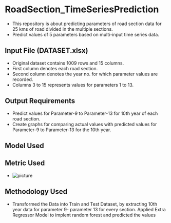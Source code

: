 # RoadSection_TimeSeriesPrediction
* This repository is about predicting parameters of road section data for 25 kms of road divided in the multiple sections.
* Predict values of 5 parameters based on multi-input time series data.
## Input File (DATASET.xlsx)
* Original dataset contains 1009 rows and 15 columns.
* First column denotes each road section.
* Second column denotes the year no. for which parameter values are recorded.
* Columns 3 to 15 represents values for parameters 1 to 13.
## Output Requirements
* Predict values for Parameter-9 to Parameter-13 for 10th year of each road section.
* Create graphs for comparing actual values with predicted values for Parameter-9 to Parameter-13 for the 10th year.
## Model Used 
## Metric Used
* ![picture ](https://media.geeksforgeeks.org/wp-content/uploads/20200622171741/RMSE1.jpg "RMSE")
## Methodology Used
* Transformed the Data into Train and Test Dataset, by extracting 10th year data for parameter 9- parameter 13 for every section. Applied Extra Regressor Model to implent random forest and predicted the values
